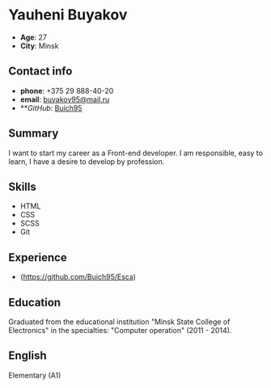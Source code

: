 # Yauheni Buyakov

- **Age**: 27
- **City**: Minsk

## Contact info

- **phone**: +375 29 888-40-20
- **email**: buyakov95@mail.ru
- ***GitHub*: [Buich95](https://github.com/Buich95)

## Summary

I want to start my career as a Front-end developer. I am responsible, easy to learn, I have a desire to develop by profession.

## Skills

- HTML
- CSS
- SCSS
- Git

## Experience
- (https://github.com/Buich95/Esca)

## Education

Graduated from the educational institution "Minsk State College of Electronics" in the specialties: "Computer operation" (2011 - 2014).

## English

Elementary (A1)